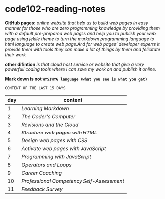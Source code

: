 # code102-reading-notes

**GitHub pages:** *online website that help us to build web pages in easy manner for those who are zero programming knowledge by providing them with a default pre-prepared web pages and help you to publish your web page using jeklle theme to turn the markdown programming language to html language to create web page.And for web pages’ developer experts it provide them with tools they can make a lot of things by them and felicitate their work*

**other difintion** _is that cloud host service or website that give a very powerfull coding tools where i can save my work on and publish it online._

**Mark down is not `WYSIWYG language (what you see is what you get)`**


`CONTENT OF THE LAST 15 DAYS`

**day**     | **content**
---------|---------
1        |*Learning Markdown*
2        |*The Coder's Computer*
3        |*Revisions and the Cloud*
4        |*Structure web pages with HTML*
5        |*Design web pages with CSS*
6        |*Activate web pages with JavaScript*
7        |*Programming with JavaScript*
8        |*Operators and Loops*
9        |*Career Coaching*
10       |*Professional Competency Self-Assessment*
11       |*Feedback Survey*
